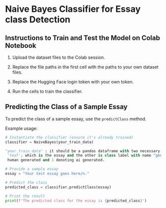 # Naive Bayes Classifier for Essay class Detection

## Instructions to Train and Test the Model on Colab Notebook

1. Upload the dataset files to the Colab session.

2. Replace the file paths in the first cell with the paths to your own dataset files.

3. Replace the Hugging Face login token with your own token.

4. Run the cells to train the classifier.

## Predicting the Class of a Sample Essay

To predict the class of a sample essay, use the `predictClass` method.

Example usage:

```python
# Instantiate the classifier (ensure it's already trained)
classifier = NaiveBayes(your_train_data)

"your_train_data" : it should be a pandas dataframe with two necessary attibutes with exact same names,
 'text'; which is the essay and the other is class label with name "genrated", with int value 0 denoting
 human generated and 1 denoting ai generated.

# Provide a sample essay
essay = "Your test essay goes here/n."

# Predict the class
predicted_class = classifier.predictClass(essay)

# Print the result
print(f'The predicted class for the essay is {predicted_class}')
